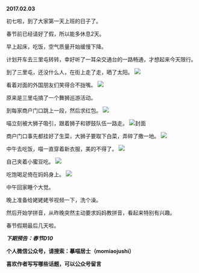 
          
**2017.02.03**

初七啦，到了大家第一天上班的日子了。

春节前已经请好了假，所以能多休息2天。

早上起床，吃饭，空气质量开始缓慢下降。

计划开车去三里屯转转，幸好听了一耳朵交通台的一路畅通，才想起来今天限行。

到了三里屯，还没什么人，在街上走了走，晒了太阳。
![](http://upload-images.jianshu.io/upload_images/51001-d9e1c49bc7e0235e.jpg)


看着对面的外国朋友们笑得合不拢嘴。
![](http://upload-images.jianshu.io/upload_images/51001-07f2ffced228e12f.jpg)


原来是三里屯搞了一个舞狮巡游活动。

到每家商户门口跳上一段，然后求红包。
![](http://upload-images.jianshu.io/upload_images/51001-3dc21422714138f6.jpg)


喵立刻被大狮子吸引，跟着狮子和锣鼓队伍一路走。
![](http://upload-images.jianshu.io/upload_images/51001-1d3b54219d0ef942.jpg)封面


商户门口事先都挂好了生菜，大狮子要取下白菜，弄碎了撒一地。
![](http://upload-images.jianshu.io/upload_images/51001-0db3fcdffa68fda6.jpg)


中午去吃饭，喵一直穿着新衣服，美的不得了。
![](http://upload-images.jianshu.io/upload_images/51001-c7a90794e5950bc5.jpg)


自己夹着小蜜豆吃。
![](http://upload-images.jianshu.io/upload_images/51001-bf880b992c8430ae.jpg)


吃饱喝足倚在妈妈身上。
![](http://upload-images.jianshu.io/upload_images/51001-be018dfb76765f5a.jpg)


中午回家睡个大觉。

晚上准备给姥姥姥爷视频一下，洗个澡。

然后开始学拼音，从昨晚突然主动要求妈妈教拼音，看起来特别有兴趣。

春节假期最后几天啦。


***下期预告：春节D10***


**个人微信公众号，请搜索：摹喵居士（momiaojushi）**

**喜欢作者写写哪些话题，可以公众号留言**

        